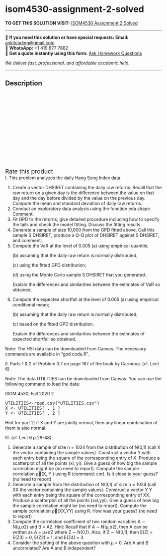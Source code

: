 # isom4530-assignment-2-solved
**TO GET THIS SOLUTION VISIT:** [ISOM4530 Assignment 2 Solved](https://www.ankitcodinghub.com/product/isom4530-assignment-2-solved/)


---

📩 **If you need this solution or have special requests:** **Email:** ankitcoding@gmail.com  
📱 **WhatsApp:** +1 419 877 7882  
📄 **Get a quote instantly using this form:** [Ask Homework Questions](https://www.ankitcodinghub.com/services/ask-homework-questions/)

*We deliver fast, professional, and affordable academic help.*

---

<h2>Description</h2>



<div class="kk-star-ratings kksr-auto kksr-align-center kksr-valign-top" data-payload="{&quot;align&quot;:&quot;center&quot;,&quot;id&quot;:&quot;97521&quot;,&quot;slug&quot;:&quot;default&quot;,&quot;valign&quot;:&quot;top&quot;,&quot;ignore&quot;:&quot;&quot;,&quot;reference&quot;:&quot;auto&quot;,&quot;class&quot;:&quot;&quot;,&quot;count&quot;:&quot;0&quot;,&quot;legendonly&quot;:&quot;&quot;,&quot;readonly&quot;:&quot;&quot;,&quot;score&quot;:&quot;0&quot;,&quot;starsonly&quot;:&quot;&quot;,&quot;best&quot;:&quot;5&quot;,&quot;gap&quot;:&quot;4&quot;,&quot;greet&quot;:&quot;Rate this product&quot;,&quot;legend&quot;:&quot;0\/5 - (0 votes)&quot;,&quot;size&quot;:&quot;24&quot;,&quot;title&quot;:&quot;ISOM4530 Assignment 2 Solved&quot;,&quot;width&quot;:&quot;0&quot;,&quot;_legend&quot;:&quot;{score}\/{best} - ({count} {votes})&quot;,&quot;font_factor&quot;:&quot;1.25&quot;}">

<div class="kksr-stars">

<div class="kksr-stars-inactive">
            <div class="kksr-star" data-star="1" style="padding-right: 4px">


<div class="kksr-icon" style="width: 24px; height: 24px;"></div>
        </div>
            <div class="kksr-star" data-star="2" style="padding-right: 4px">


<div class="kksr-icon" style="width: 24px; height: 24px;"></div>
        </div>
            <div class="kksr-star" data-star="3" style="padding-right: 4px">


<div class="kksr-icon" style="width: 24px; height: 24px;"></div>
        </div>
            <div class="kksr-star" data-star="4" style="padding-right: 4px">


<div class="kksr-icon" style="width: 24px; height: 24px;"></div>
        </div>
            <div class="kksr-star" data-star="5" style="padding-right: 4px">


<div class="kksr-icon" style="width: 24px; height: 24px;"></div>
        </div>
    </div>

<div class="kksr-stars-active" style="width: 0px;">
            <div class="kksr-star" style="padding-right: 4px">


<div class="kksr-icon" style="width: 24px; height: 24px;"></div>
        </div>
            <div class="kksr-star" style="padding-right: 4px">


<div class="kksr-icon" style="width: 24px; height: 24px;"></div>
        </div>
            <div class="kksr-star" style="padding-right: 4px">


<div class="kksr-icon" style="width: 24px; height: 24px;"></div>
        </div>
            <div class="kksr-star" style="padding-right: 4px">


<div class="kksr-icon" style="width: 24px; height: 24px;"></div>
        </div>
            <div class="kksr-star" style="padding-right: 4px">


<div class="kksr-icon" style="width: 24px; height: 24px;"></div>
        </div>
    </div>
</div>


<div class="kksr-legend" style="font-size: 19.2px;">
            <span class="kksr-muted">Rate this product</span>
    </div>
    </div>
<div class="page" title="Page 1">
<div class="layoutArea">
<div class="column">
I. This problem analyzes the daily Hang Seng Index data.

<ol>
<li>Create a vector DHSIRET containing the daily raw returns. Recall that the raw return on a given day is the difference between the value on that day and the day before divided by the value on the previous day. Compute the mean and standard deviation of daily raw returns.</li>
<li>Conduct an exploratory data analysis using the function eda.shape. Comment.</li>
<li>Fit GPD to the returns, give detailed procedure including how to specify the tails and
check the model fitting. Discuss the fitting results.
</li>
<li>Generate a sample of size 10,000 from the GPD fitted above. Call this sample S DHSIRET,
produce a Q-Q plot of DHSIRET against S DHSIRET, and comment.
</li>
<li>Compute the VaR at the level of 0.005
(a) using empirical quantile;

(b) assuming that the daily raw return is normally distributed;

(c) using the fitted GPD distribution;

(d) using the Monte Carlo sample S DHSIRET that you generated.

Explain the differences and similarities between the estimates of VaR so obtained.
</li>
<li>Compute the expected shortfall at the level of 0.005
(a) using empirical conditional mean;

(b) assuming that the daily raw return is normally distributed;

(c) based on the fitted GPD distribution.

Explain the differences and similarities between the estimates of expected shortfall so obtained.
</li>
</ol>
Note: The HSI data can be downloaded from Canvas. The necessary commands are available in “gpd code.R”.

II. Parts 1 &amp; 2 of Problem 3.7 on page 187 of the book by Carmona. (cf. Lect 6)

Note: The data UTILITIES can be downloaded from Canvas. You can use the following command to load the data:

</div>
</div>
</div>
<div class="page" title="Page 2">
<div class="layoutArea">
<div class="column">
ISOM 4530, Fall 2020 2

</div>
</div>
<div class="layoutArea">
<div class="column">
<pre>UTILITIES&lt;-read.csv("UTILITIES.csv")
X &lt;- UTILITIES[ , 1 ]
Y &lt;- UTILITIES[ , 2 ]
</pre>
Hint for part 2: if X and Y are jointly normal, then any linear combination of them is also normal.

III. (cf. Lect 6 p.29-48)

<ol>
<li>Generate a sample of size n = 1024 from the distribution of N(0,1) (call X the vector containing the sample values). Construct a vector Y with each entry being the square of the corresponding entry of X. Produce a scatterplot of all the points (xi, yi). Give a guess of how big the sample correlation might be (no need to report). Compute the sample correlation ρ􏰀(X, Y ) using R (command: cor). Is it close to your guess? (no need to report)</li>
<li>Generate a sample from the distribution of N(3,1) of size n = 1024 (call XX the vector containing the sample values). Construct a vector Y Y with each entry being the square of the corresponding entry of XX. Produce a scatterplot of all the points (xxi,yyi). Give a guess of how big the sample correlation might be (no need to report). Compute the sample correlation ρ􏰀(XX,YY) using R. How was your guess? (no need to report)</li>
<li>Compute the correlation coefficient of two random variables A ∼ N(μ,σ2) and B = A2. Hint: Recall that if A ∼ N(μ,σ2), then A can be written as A = μ+σZ where Z ∼ N(0,1).
Also, if Z ∼ N(0,1), then E(Z) = E(Z3) = 0, E(Z2) = 1, and E(Z4) = 3.
</li>
<li>Consider the setting of the above question with μ = 0. Are A and B uncorrelated? Are A and B independent?</li>
</ol>
</div>
</div>
</div>
